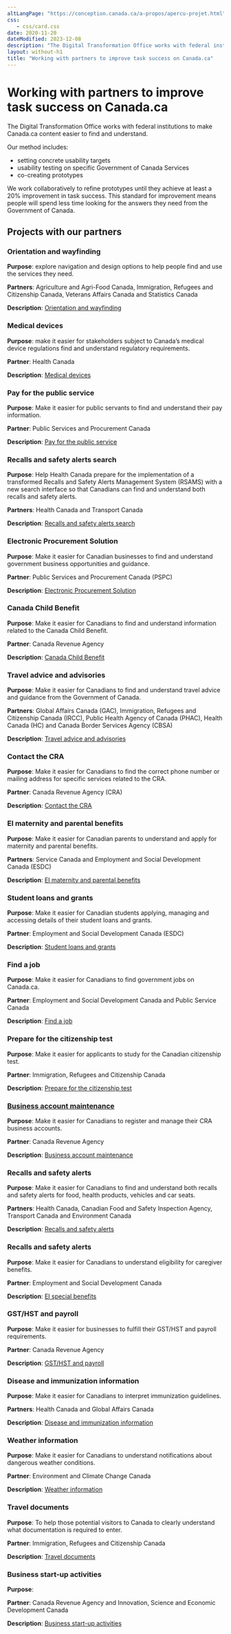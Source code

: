 ```yaml
---
altLangPage: "https://conception.canada.ca/a-propos/apercu-projet.html"
css:
   - css/card.css
date: 2020-11-20
dateModified: 2023-12-08
description: "The Digital Transformation Office works with federal institutions to make Canada.ca content easier to find and understand."
layout: without-h1
title: "Working with partners to improve task success on Canada.ca"
---
```

<h1 property="name headline" id="wb-cont" dir="ltr">Working with partners to improve task success on Canada.ca</h1>
<p>The Digital Transformation Office works with federal institutions to make Canada.ca content easier to find and understand.</p>
<p>Our method includes:</p>
<ul>
  <li>setting concrete usability targets</li>
  <li>usability testing on specific Government of Canada Services</li>
  <li>co-creating prototypes</li>
</ul>
<p>We work collaboratively to refine prototypes until they achieve at least a 20% improvement in task success.  This standard for improvement means people will spend less time looking for the answers they need from the Government of Canada.</p>
<h2>Projects with our partners</h2>
<h3>Orientation and wayfinding</h3>
<p><strong>Purpose</strong>: explore navigation and design options to help people find and use the services they need.</p>
<p><strong>Partners</strong>: Agriculture and Agri-Food Canada, Immigration, Refugees and Citizenship Canada, Veterans Affairs Canada and Statistics Canada</p>
<p><strong>Description</strong>: <a href="project-01.html">Orientation and wayfinding</a></p>
<h3>Medical devices</h3>
<p><strong>Purpose</strong>: make it easier for stakeholders subject to Canada’s medical device regulations find and understand regulatory requirements.</p>
<p><strong>Partner</strong>: Health Canada</p>
<p><strong>Description</strong>: <a href="project-02.html">Medical devices</a></p>
<h3>Pay for the public service</h3>
<p><strong>Purpose</strong>: Make it easier for public servants to find and understand their pay information.</p>
<p><strong>Partner</strong>: Public Services and Procurement Canada</p>
<p><strong>Description</strong>: <a href="project-03.html">Pay for the public service</a></p>
<h3>Recalls and safety alerts search</h3>
<p><strong>Purpose</strong>: Help Health Canada prepare for the implementation of a transformed Recalls and Safety Alerts Management System (RSAMS) with a new search interface so that Canadians can find and understand both recalls and safety alerts.</p>
<p><strong>Partners</strong>: Health Canada and Transport Canada</p>
<p><strong>Description</strong>: <a href="project-04.html">Recalls and safety alerts search</a></p>
<h3>Electronic Procurement Solution</h3>
<p><strong>Purpose</strong>: Make it easier for Canadian businesses to find and understand government business opportunities and guidance.</p>
<p><strong>Partner</strong>: Public Services and Procurement Canada (PSPC)</p>
<p><strong>Description</strong>: <a href="project-06.html">Electronic Procurement Solution</a></p>
<h3>Canada Child Benefit</h3>
<p><strong>Purpose</strong>: Make it easier for Canadians to find and understand information related to the Canada Child Benefit.</p>
<p><strong>Partner</strong>: Canada Revenue Agency</p>
<p><strong>Description</strong>: <a href="project-07.html">Canada Child Benefit</a></p>
<h3>Travel advice and advisories</h3>
<p><strong>Purpose</strong>: Make it easier for Canadians to find and understand travel advice and guidance from the Government of Canada.</p>
<p><strong>Partners</strong>: Global Affairs Canada (GAC), Immigration, Refugees and Citizenship Canada (IRCC), Public Health Agency of Canada (PHAC), Health Canada (HC) and Canada Border Services Agency (CBSA)</p>
<p><strong>Description</strong>: <a href="project-08.html">Travel advice and advisories</a></p>
<h3>Contact the CRA</h3>
<p><strong>Purpose</strong>: Make it easier for Canadians to find the correct phone number or mailing address for specific services related to the CRA.</p>
<p><strong>Partner</strong>: Canada Revenue Agency (CRA)</p>
<p><strong>Description</strong>: <a href="project-09.html">Contact the CRA</a></p>
<h3>EI maternity and parental benefits</h3>
<p><strong>Purpose</strong>: Make it easier for Canadian parents to understand and apply for maternity and parental benefits.</p>
<p><strong>Partners</strong>: Service Canada and Employment and Social Development Canada (ESDC)</p>
<p><strong>Description</strong>: <a href="project-10.html">EI maternity and parental benefits</a></p>
<h3>Student loans and grants</h3>
<p><strong>Purpose</strong>: Make it easier for Canadian students applying, managing and accessing details of their student loans and grants.</p>
<p><strong>Partner</strong>: Employment and Social Development Canada (ESDC)</p>
<p><strong>Description</strong>: <a href="project-11.html">Student loans and grants</a></p>
<h3>Find a job</h3>
<p><strong>Purpose</strong>: Make it easier for Canadians to find government jobs on Canada.ca.</p>
<p><strong>Partner</strong>: Employment and Social Development Canada and Public Service Canada</p>
<p><strong>Description</strong>: <a href="project-12.html">Find a job</a></p>
<h3>Prepare for the citizenship test</h3>
<p><strong>Purpose</strong>: Make it easier for applicants to study for the Canadian citizenship test.</p>
<p><strong>Partner</strong>: Immigration, Refugees and Citizenship Canada</p>
<p><strong>Description</strong>: <a href="project-13.html">Prepare for the citizenship test</a></p>
<h3><a href="project-14.html">Business account maintenance</a></h3>
<p><strong>Purpose</strong>: Make it easier for Canadians to register and manage their CRA business accounts.</p>
<p><strong>Partner</strong>: Canada Revenue Agency</p>
<p><strong>Description</strong>: <a href="project-14.html">Business account maintenance</a></p>
<h3>Recalls and safety alerts</h3>
<p><strong>Purpose</strong>: Make it easier for Canadians to find and understand both recalls and safety alerts for food, health products, vehicles and car seats.</p>
<p><strong>Partners</strong>: Health Canada, Canadian Food and Safety Inspection Agency, Transport Canada and Environment Canada</p>
<p><strong>Description</strong>: <a href="project-15html">Recalls and safety alerts</a></p>
<h3>Recalls and safety alerts</h3>
<p><strong>Purpose</strong>: Make it easier for Canadians to understand eligibility for caregiver benefits.</p>
<p><strong>Partner</strong>: Employment and Social Development Canada</p>
<p><strong>Description</strong>: <a href="project-16.html">EI special benefits</a></p>
<h3>GST/HST and payroll</h3>
<p><strong>Purpose</strong>: Make it easier for businesses to fulfill their GST/HST and payroll requirements.</p>
<p><strong>Partner</strong>: Canada Revenue Agency</p>
<p><strong>Description</strong>: <a href="project-17.html">GST/HST and payroll</a></p>
<h3>Disease and immunization information</h3>
<p><strong>Purpose</strong>: Make it easier for Canadians to interpret immunization guidelines.</p>
<p><strong>Partners</strong>: Health Canada and Global Affairs Canada</p>
<p><strong>Description</strong>: <a href="project-18.html">Disease and immunization information</a></p>
<h3>Weather information</h3>
<p><strong>Purpose</strong>: Make it easier for Canadians to understand notifications about dangerous weather conditions.</p>
<p><strong>Partner</strong>: Environment and Climate Change Canada</p>
<p><strong>Description</strong>: <a href="project-19.html">Weather information</a></p>
<h3>Travel documents</h3>
<p><strong>Purpose</strong>: To help those potential visitors to Canada to clearly understand what documentation is required to enter.</p>
<p><strong>Partner</strong>: Immigration, Refugees and Citizenship Canada</p>
<p><strong>Description</strong>: <a href="project-20.html">Travel documents</a></p>
<h3>Business start-up activities</h3>
<p><strong>Purpose</strong>: </p>
<p><strong>Partner</strong>: Canada Revenue Agency and Innovation, Science and Economic Development Canada</p>
<p><strong>Description</strong>: <a href="project-21.html">Business start-up activities</a></p>
